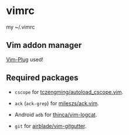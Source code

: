 vimrc
=====

my ~/.vimrc


Vim addon manager
-----------------
[Vim-Plug](https://github.com/junegunn/vim-plug) used!


Required packages
-----------------

* `cscope` for [tczengming/autoload_cscope.vim](https://github.com/tczengming/autoload_cscope.vim).

* `ack` (`ack-grep`) for [mileszs/ack.vim](https://github.com/mileszs/ack.vim).

* Android `adb` for [thinca/vim-logcat](https://github.com/thinca/vim-logcat).

* `git` for [airblade/vim-gitgutter](https://github.com/airblade/vim-gitgutter).
